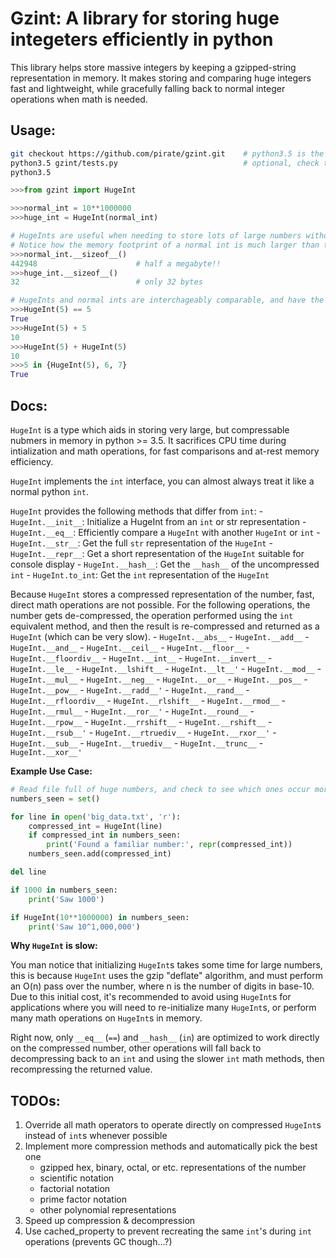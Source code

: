 # Gzint: A library for storing **huge** integeters efficiently in python

This library helps store massive integers by keeping a gzipped-string representation in memory.
It makes storing and comparing huge integers fast and lightweight, while gracefully falling back to normal
integer operations when math is needed.

## Usage:

```bash
git checkout https://github.com/pirate/gzint.git    # python3.5 is the only dependency (brew install python3)
python3.5 gzint/tests.py                            # optional, check that tests are passing
python3.5
```

```python
>>>from gzint import HugeInt

>>>normal_int = 10**1000000
>>>huge_int = HugeInt(normal_int)

# HugeInts are useful when needing to store lots of large numbers without running out of memory
# Notice how the memory footprint of a normal int is much larger than the equivalent HugeInt
>>>normal_int.__sizeof__()
442948                      # half a megabyte!!
>>>huge_int.__sizeof__()
32                          # only 32 bytes

# HugeInts and normal ints are interchageably comparable, and have the same hashes
>>>HugeInt(5) == 5
True
>>>HugeInt(5) + 5
10
>>>HugeInt(5) + HugeInt(5)
10
>>>5 in {HugeInt(5), 6, 7}
True
```

## Docs:

`HugeInt` is a type which aids in storing very large, but compressable nubmers in memory in python >= 3.5.
It sacrifices CPU time during intialization and math operations, for fast comparisons and at-rest memory efficiency.

`HugeInt` implements the `int` interface, you can almost always treat it like a normal python `int`.

`HugeInt` provides the following methods that differ from `int`:
    - `HugeInt.__init__`:   Initialize a HugeInt from an `int` or str representation
    - `HugeInt.__eq__`:     Efficiently compare a `HugeInt` with another `HugeInt` or `int`
    - `HugeInt.__str__`:    Get the full `str` representation of the `HugeInt`
    - `HugeInt.__repr__`:   Get a short representation of the `HugeInt` suitable for console display
    - `HugeInt.__hash__`:   Get the `__hash__` of the uncompressed `int`
    - `HugeInt.to_int`:     Get the `int` representation of the `HugeInt`

Because `HugeInt` stores a compressed representation of the number, fast, direct math operations are not possible.
For the following operations, the number gets de-compressed, the operation performed using the `int`
equivalent method, and then the result is re-compressed and returned as a `HugeInt` (which can be very slow).
    - `HugeInt.__abs__`
    - `HugeInt.__add__`
    - `HugeInt.__and__`
    - `HugeInt.__ceil__`
    - `HugeInt.__floor__`
    - `HugeInt.__floordiv__`
    - `HugeInt.__int__`
    - `HugeInt.__invert__`
    - `HugeInt.__le__`
    - `HugeInt.__lshift__`
    - `HugeInt.__lt__'`
    - `HugeInt.__mod__`
    - `HugeInt.__mul__`
    - `HugeInt.__neg__`
    - `HugeInt.__or__`
    - `HugeInt.__pos__`
    - `HugeInt.__pow__`
    - `HugeInt.__radd__'`
    - `HugeInt.__rand__`
    - `HugeInt.__rfloordiv__`
    - `HugeInt.__rlshift__`
    - `HugeInt.__rmod__`
    - `HugeInt.__rmul__`
    - `HugeInt.__ror__'`
    - `HugeInt.__round__`
    - `HugeInt.__rpow__`
    - `HugeInt.__rrshift__`
    - `HugeInt.__rshift__`
    - `HugeInt.__rsub__'`
    - `HugeInt.__rtruediv__`
    - `HugeInt.__rxor__'`
    - `HugeInt.__sub__`
    - `HugeInt.__truediv__`
    - `HugeInt.__trunc__`
    - `HugeInt.__xor__'`

**Example Use Case:**

```python
# Read file full of huge numbers, and check to see which ones occur more than once in O(n) time
numbers_seen = set()

for line in open('big_data.txt', 'r'):
    compressed_int = HugeInt(line)
    if compressed_int in numbers_seen:
        print('Found a familiar number:', repr(compressed_int))
    numbers_seen.add(compressed_int)

del line

if 1000 in numbers_seen:
    print('Saw 1000')

if HugeInt(10**1000000) in numbers_seen:
    print('Saw 10^1,000,000')
```

**Why `HugeInt` is slow:**

You man notice that initializing `HugeInt`s takes some time for large numbers, this is because `HugeInt` uses
the gzip "deflate" algorithm, and must perform an O(n) pass over the number, where n is the number of digits in base-10.
Due to this initial cost, it's recommended to avoid using `HugeInt`s for applications where you will need to re-initialize
many `HugeInt`s, or perform many math operations on `HugeInt`s in memory.

Right now, only `__eq__` (`==`) and `__hash__` (`in`) are optimized to work directly on the compressed number,
other operations will fall back to decompressing back to an `int` and using the slower `int` math methods,
then recompressing the returned value.

## TODOs:

 1. Override all math operators to operate directly on compressed `HugeInt`s instead of `int`s whenever possible
 3. Implement more compression methods and automatically pick the best one
    - gzipped hex, binary, octal, or etc. representations of the number
    - scientific notation
    - factorial notation
    - prime factor notation
    - other polynomial representations
 4. Speed up compression & decompression
 5. Use cached_property to prevent recreating the same `int`'s during `int` operations (prevents GC though...?)
